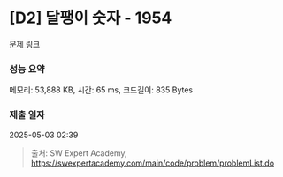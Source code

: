 # [D2] 달팽이 숫자 - 1954 

[문제 링크](https://swexpertacademy.com/main/code/problem/problemDetail.do?contestProbId=AV5PobmqAPoDFAUq) 

### 성능 요약

메모리: 53,888 KB, 시간: 65 ms, 코드길이: 835 Bytes

### 제출 일자

2025-05-03 02:39



> 출처: SW Expert Academy, https://swexpertacademy.com/main/code/problem/problemList.do